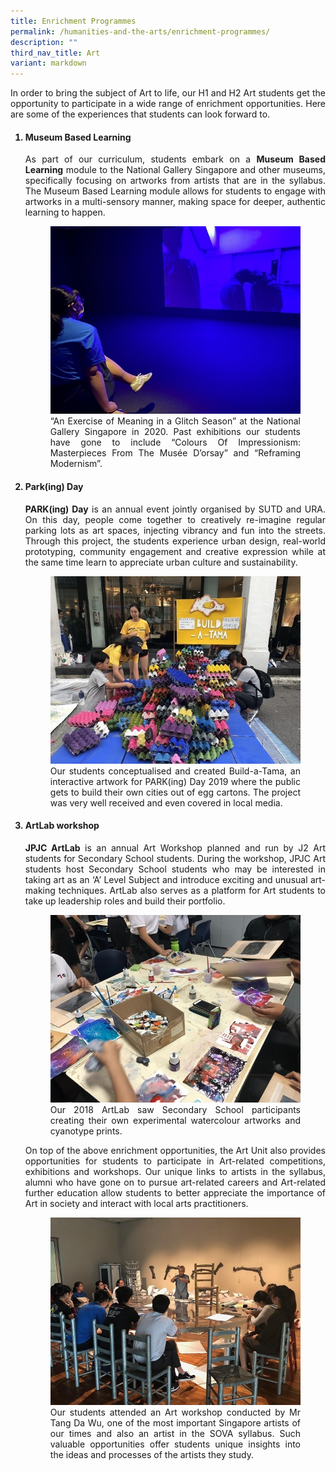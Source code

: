 ```yaml
---
title: Enrichment Programmes
permalink: /humanities-and-the-arts/enrichment-programmes/
description: ""
third_nav_title: Art
variant: markdown
---
```

<div align="justify">
<p>
In order to bring the subject of Art to life, our H1 and H2 Art students get the opportunity to participate in a wide range of enrichment opportunities. Here are some of the experiences that students can look forward to.</p>

<ol>
<h4><strong><li>Museum Based Learning</li></strong></h4>
<p>
As part of our curriculum, students embark on a&nbsp;<strong>Museum Based Learning</strong>&nbsp;module to the National Gallery Singapore and other museums, specifically focusing on artworks from artists that are in the syllabus. The Museum Based Learning module allows for students to engage with artworks in a multi-sensory manner, making space for deeper, authentic learning to happen.</p>
<figure>
<img src="/images/JPJC%20Experience/Curriculum/Humanities%20and%20the%20Arts/Art/Enrichment%20Programmes/pic1.jpg"><figcaption>
“An Exercise of Meaning in a Glitch Season” at the National Gallery Singapore in 2020. Past exhibitions our students have gone to include “Colours Of Impressionism: Masterpieces From The Musée D’orsay” and “Reframing Modernism”.</figcaption></figure>
<h4><strong><li>Park(ing) Day</li></strong></h4>
<p>
<strong>PARK(ing) Day</strong>&nbsp;is an annual event jointly organised by SUTD and URA. On this day, people come together to creatively re-imagine regular parking lots as art spaces, injecting vibrancy and fun into the streets. Through this project, the students experience urban design, real-world prototyping, community engagement and creative expression while at the same time learn to appreciate urban culture and sustainability.
</p>
<figure>
<img src="/images/JPJC%20Experience/Curriculum/Humanities%20and%20the%20Arts/Art/Enrichment%20Programmes/pic2.jpg">
<figcaption>Our students conceptualised and created Build-a-Tama, an interactive artwork for PARK(ing) Day 2019 where the public gets to build their own cities out of egg cartons. The project was very well received and even covered in local media.</figcaption></figure>
	
<h4><strong><li>ArtLab workshop</li></strong></h4>
<p>
<strong>JPJC ArtLab</strong>&nbsp;is an annual Art Workshop planned and run by J2 Art students for Secondary School students. During the workshop, JPJC Art students host Secondary School students who may be interested in taking art as an ‘A’ Level Subject and introduce exciting and unusual art-making techniques. ArtLab also serves as a platform for Art students to take up leadership roles and build their portfolio.
</p>
<figure>
<img src="/images/JPJC%20Experience/Curriculum/Humanities%20and%20the%20Arts/Art/Enrichment%20Programmes/pic3.jpg">
<figcaption>Our 2018 ArtLab saw Secondary School participants creating their own experimental watercolour artworks and cyanotype prints.</figcaption></figure>
<p>
On top of the above enrichment opportunities,&nbsp;the Art Unit also provides opportunities for students to participate in Art-related competitions, exhibitions and workshops. Our unique links to artists in the syllabus, alumni who have gone on to pursue art-related careers and Art-related further education allow students to better appreciate the importance of Art in society and interact with local arts practitioners.
</p>
<figure>
<img src="/images/JPJC%20Experience/Curriculum/Humanities%20and%20the%20Arts/Art/Enrichment%20Programmes/pic4.jpg">
<figcaption>Our students attended an Art workshop conducted by Mr Tang Da Wu, one of the most important Singapore artists of our times and also an artist in the SOVA syllabus. Such valuable opportunities offer students unique insights into the ideas and processes of the artists they study.</figcaption></figure></ol></div>